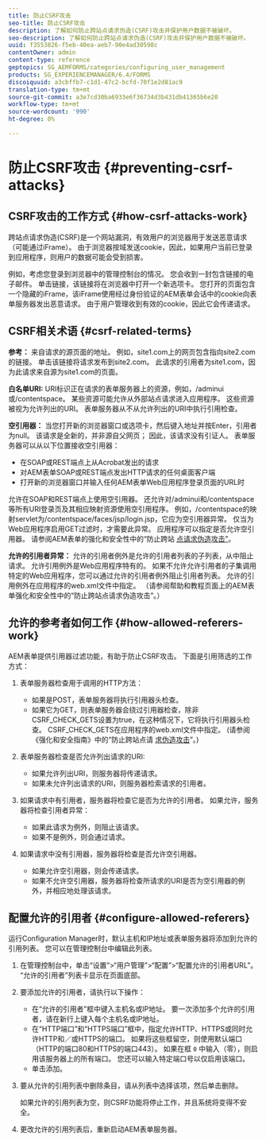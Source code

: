 ```yaml
---
title: 防止CSRF攻击
seo-title: 防止CSRF攻击
description: 了解如何防止跨站点请求伪造(CSRF)攻击并保护用户数据不被破坏。
seo-description: 了解如何防止跨站点请求伪造(CSRF)攻击并保护用户数据不被破坏。
uuid: f3553826-f5eb-40ea-aeb7-90e4ad30598c
contentOwner: admin
content-type: reference
geptopics: SG_AEMFORMS/categories/configuring_user_management
products: SG_EXPERIENCEMANAGER/6.4/FORMS
discoiquuid: a3cbffb7-c1d1-47c2-bcfd-70f1e2d81ac9
translation-type: tm+mt
source-git-commit: a3e7cd30ba6933e6f36734d3b431db41365b6e20
workflow-type: tm+mt
source-wordcount: '990'
ht-degree: 0%

---
```



# 防止CSRF攻击 {#preventing-csrf-attacks}

## CSRF攻击的工作方式 {#how-csrf-attacks-work}

跨站点请求伪造(CSRF)是一个网站漏洞，有效用户的浏览器用于发送恶意请求（可能通过iFrame）。 由于浏览器按域发送cookie，因此，如果用户当前已登录到应用程序，则用户的数据可能会受到损害。

例如，考虑您登录到浏览器中的管理控制台的情况。 您会收到一封包含链接的电子邮件。 单击链接，该链接将在浏览器中打开一个新选项卡。 您打开的页面包含一个隐藏的iFrame，该iFrame使用经过身份验证的AEM表单会话中的cookie向表单服务器发出恶意请求。 由于用户管理收到有效的cookie，因此它会传递请求。

## CSRF相关术语 {#csrf-related-terms}

**参考：** 来自请求的源页面的地址。 例如，site1.com上的网页包含指向site2.com的链接。 单击该链接将请求发布到site2.com。 此请求的引用者为site1.com，因为此请求来自源为site1.com的页面。

**白名单URI:** URI标识正在请求的表单服务器上的资源，例如，/adminui或/contentspace。 某些资源可能允许从外部站点请求进入应用程序。 这些资源被视为允许列出的URI。 表单服务器从不从允许列出的URI中执行引用检查。

**空引用器：** 当您打开新的浏览器窗口或选项卡，然后键入地址并按Enter，引用者为null。 该请求是全新的，并非源自父网页； 因此，该请求没有引证人。 表单服务器可以从以下位置接收空引用器：

* 在SOAP或REST端点上从Acrobat发出的请求
* 对AEM表单SOAP或REST端点发出HTTP请求的任何桌面客户端
* 打开新的浏览器窗口并输入任何AEM表单Web应用程序登录页面的URL时

允许在SOAP和REST端点上使用空引用器。 还允许对/adminui和/contentspace等所有URI登录页及其相应映射资源使用空引用程序。 例如，/contentspace的映射servlet为/contentspace/faces/jsp/login.jsp，它应为空引用器异常。 仅当为Web应用程序启用GET过滤时，才需要此异常。 应用程序可以指定是否允许空引用器。 请参阅AEM表单的强化和安全性中的“防止跨站 [点请求伪造攻击”](https://help.adobe.com/en_US/livecycle/11.0/HardeningSecurity/index.html)。

**允许的引用者异常：** 允许的引用者例外是允许的引用者列表的子列表，从中阻止请求。 允许引用例外是Web应用程序特有的。 如果不允许允许引用者的子集调用特定的Web应用程序，您可以通过允许的引用者例外阻止引用者列表。 允许的引用例外在应用程序的web.xml文件中指定。 （请参阅帮助和教程页面上的AEM表单强化和安全性中的“防止跨站点请求伪造攻击”。）

## 允许的参考者如何工作 {#how-allowed-referers-work}

AEM表单提供引用器过滤功能，有助于防止CSRF攻击。 下面是引用筛选的工作方式：

1. 表单服务器检查用于调用的HTTP方法：

   * 如果是POST，表单服务器将执行引用器头检查。
   * 如果它为GET，则表单服务器会绕过引用器检查，除非CSRF_CHECK_GETS设置为true，在这种情况下，它将执行引用器头检查。 CSRF_CHECK_GETS在应用程序的web.xml文件中指定。 (请参阅《强化和安全指南》中的“防止跨站点请 [求伪造攻击](https://help.adobe.com/en_US/livecycle/11.0/HardeningSecurity/index.html)”。)

1. 表单服务器检查是否允许列出请求的URI:

   * 如果允许列出URI，则服务器将传递请求。
   * 如果未允许列出请求的URI，则服务器检索请求的引用者。

1. 如果请求中有引用者，服务器将检查它是否为允许的引用者。 如果允许，服务器将检查引用者异常：

   * 如果此请求为例外，则阻止该请求。
   * 如果不是例外，则会通过请求。

1. 如果请求中没有引用器，服务器将检查是否允许空引用器。

   * 如果允许空引用器，则会传递请求。
   * 如果不允许空引用器，服务器将检查所请求的URI是否为空引用器的例外，并相应地处理该请求。

## 配置允许的引用者 {#configure-allowed-referers}

运行Configuration Manager时，默认主机和IP地址或表单服务器将添加到允许的引用列表。 您可以在管理控制台中编辑此列表。

1. 在管理控制台中，单击“设置”>“用户管理”>“配置”>“配置允许的引用者URL”。 “允许的引用者”列表卡显示在页面底部。
1. 要添加允许的引用者，请执行以下操作：

   * 在“允许的引用者”框中键入主机名或IP地址。 要一次添加多个允许的引用者，请在新行上键入每个主机名或IP地址。
   * 在“HTTP端口”和“HTTPS端口”框中，指定允许HTTP、HTTPS或同时允许HTTP和／或HTTPS的端口。 如果将这些框留空，则使用默认端口（HTTP的端口80和HTTPS的端口443）。 如果在框 `0` 中输入（零），则启用该服务器上的所有端口。 您还可以输入特定端口号以仅启用该端口。
   * 单击添加。

1. 要从允许的引用列表中删除条目，请从列表中选择该项，然后单击删除。

   如果允许的引用列表为空，则CSRF功能将停止工作，并且系统将变得不安全。

1. 更改允许的引用列表后，重新启动AEM表单服务器。


